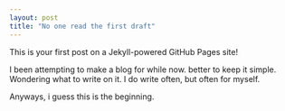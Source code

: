 ```yaml
---
layout: post
title: "No one read the first draft"
---
```


This is your first post on a Jekyll-powered GitHub Pages site!

I been attempting to make a blog for while now. better to keep it simple.
Wondering what to write on it. I do write often, but often for myself. 

Anyways, i guess this is the beginning. 
